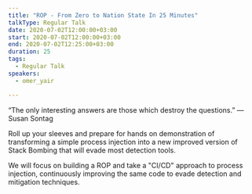 ```yaml
---
title: "ROP - From Zero to Nation State In 25 Minutes"
talkType: Regular Talk
date: 2020-07-02T12:00:00+03:00
start: 2020-07-02T12:00:00+03:00
end: 2020-07-02T12:25:00+03:00
duration: 25
tags:
  - Regular Talk
speakers:
  - omer_yair

---
```

“The only interesting answers are those which destroy the questions.”
― Susan Sontag

Roll up your sleeves and prepare for hands on demonstration of transforming a simple process injection into a new improved version of Stack Bombing that will evade most detection tools.

We will focus on building a ROP and take a "CI/CD" approach to process injection, continuously improving the same code to evade detection and mitigation techniques.